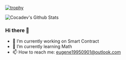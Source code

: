 [![trophy](https://github-profile-trophy.vercel.app/?username=cocadev)](https://github.com/cocadev/github-profile-trophy)

![Cocadev's Github Stats](https://github-readme-stats.vercel.app/api?username=cocadev&count_private=true&show_icons=true&theme=light)

### Hi there 👋

- 🔭 I’m currently working on Smart Contract
- 🌱 I’m currently learning Math
- 📫 How to reach me: eugene19950901@outlook.com
